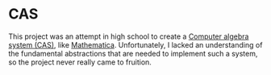 # CAS

This project was an attempt in high school to create a [Computer
algebra system
(CAS)](https://en.wikipedia.org/wiki/Computer_algebra_system), like
[Mathematica](https://www.wolfram.com/mathematica/). Unfortunately, I
lacked an understanding of the fundamental abstractions that are
needed to implement such a system, so the project never really came to
fruition.
